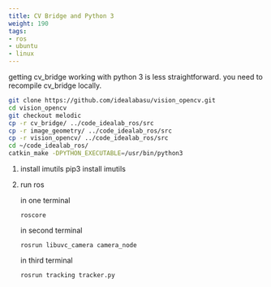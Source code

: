 ```yaml
---
title: CV Bridge and Python 3
weight: 190
tags:
- ros
- ubuntu
- linux
---
```

getting cv_bridge working with python 3 is less straightforward.  you need to recompile cv_bridge locally.

```bash
git clone https://github.com/idealabasu/vision_opencv.git
cd vision_opencv
git checkout melodic
cp -r cv_bridge/ ../code_idealab_ros/src
cp -r image_geometry/ ../code_idealab_ros/src
cp -r vision_opencv/ ../code_idealab_ros/src
cd ~/code_idealab_ros/
catkin_make -DPYTHON_EXECUTABLE=/usr/bin/python3
```

1. install imutils
pip3 install imutils

1. run ros

    in one terminal
    ```
    roscore
    ```

    in second terminal
    ```
    rosrun libuvc_camera camera_node
    ```

    in third terminal
    ```
    rosrun tracking tracker.py
    ```
